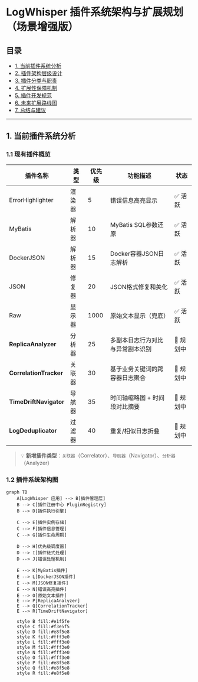# LogWhisper 插件系统架构与扩展规划（场景增强版）

## 目录
- [1. 当前插件系统分析](#1-当前插件系统分析)
- [2. 插件架构层级设计](#2-插件架构层级设计)
- [3. 插件分类与职责](#3-插件分类与职责)
- [4. 扩展性保障机制](#4-扩展性保障机制)
- [5. 插件开发规范](#5-插件开发规范)
- [6. 未来扩展路线图](#6-未来扩展路线图)
- [7. 总结与建议](#7-总结与建议)

---

## 1. 当前插件系统分析

### 1.1 现有插件概览

| 插件名称 | 类型 | 优先级 | 功能描述 | 状态 |
|--------|------|--------|--------|------|
| ErrorHighlighter | 渲染器 | 5 | 错误信息高亮显示 | ✅ 活跃 |
| MyBatis | 解析器 | 10 | MyBatis SQL参数还原 | ✅ 活跃 |
| DockerJSON | 解析器 | 15 | Docker容器JSON日志解析 | ✅ 活跃 |
| JSON | 修复器 | 20 | JSON格式修复和美化 | ✅ 活跃 |
| Raw | 显示器 | 1000 | 原始文本显示（兜底） | ✅ 活跃 |
| **ReplicaAnalyzer** | 分析器 | 25 | 多副本日志行为对比与异常副本识别 | 🔄 规划中 |
| **CorrelationTracker** | 关联器 | 30 | 基于业务关键词的跨容器日志聚合 | 🔄 规划中 |
| **TimeDriftNavigator** | 导航器 | 35 | 时间轴缩略图 + 时间段对比摘要 | 🔄 规划中 |
| **LogDeduplicator** | 过滤器 | 40 | 重复/相似日志折叠 | 🔄 规划中 |

> 💡 **新增插件类型**：`关联器`（Correlator）、`导航器`（Navigator）、`分析器`（Analyzer）

### 1.2 插件系统架构图

```mermaid
graph TB
    A[LogWhisper 应用] --> B[插件管理层]
    B --> C[插件注册中心 PluginRegistry]
    B --> D[插件执行引擎]
    
    C --> E[插件实例存储]
    C --> F[插件信息管理]
    C --> G[插件生命周期]
    
    D --> H[优先级调度器]
    D --> I[插件链式处理]
    D --> J[错误处理机制]
    
    E --> K[MyBatis插件]
    E --> L[DockerJSON插件]
    E --> M[JSON修复插件]
    E --> N[错误高亮插件]
    E --> O[原始文本插件]
    E --> P[ReplicaAnalyzer]
    E --> Q[CorrelationTracker]
    E --> R[TimeDriftNavigator]
    
    style B fill:#e1f5fe
    style C fill:#f3e5f5
    style D fill:#e8f5e8
    style K fill:#fff3e0
    style L fill:#fff3e0
    style M fill:#fff3e0
    style N fill:#fff3e0
    style O fill:#fff3e0
    style P fill:#e8f5e8
    style Q fill:#e8f5e8
    style R fill:#e8f5e8